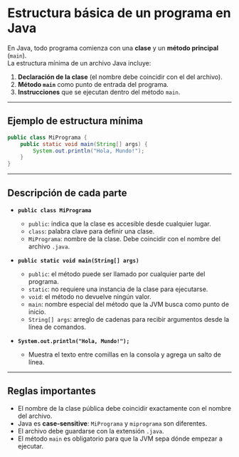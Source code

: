 # Estructura básica de un programa en Java

En Java, todo programa comienza con una **clase** y un **método principal** (`main`).  
La estructura mínima de un archivo Java incluye:

1. **Declaración de la clase** (el nombre debe coincidir con el del archivo).
2. **Método `main`** como punto de entrada del programa.
3. **Instrucciones** que se ejecutan dentro del método `main`.

---

## Ejemplo de estructura mínima

```java
public class MiPrograma {
    public static void main(String[] args) {
        System.out.println("Hola, Mundo!");
    }
}
```

---

## Descripción de cada parte

- **`public class MiPrograma`**  
  - `public`: indica que la clase es accesible desde cualquier lugar.  
  - `class`: palabra clave para definir una clase.  
  - `MiPrograma`: nombre de la clase. Debe coincidir con el nombre del archivo `.java`.

- **`public static void main(String[] args)`**  
  - `public`: el método puede ser llamado por cualquier parte del programa.  
  - `static`: no requiere una instancia de la clase para ejecutarse.  
  - `void`: el método no devuelve ningún valor.  
  - `main`: nombre especial del método que la JVM busca como punto de inicio.  
  - `String[] args`: arreglo de cadenas para recibir argumentos desde la línea de comandos.

- **`System.out.println("Hola, Mundo!");`**  
  - Muestra el texto entre comillas en la consola y agrega un salto de línea.

---

## Reglas importantes
- El nombre de la clase pública debe coincidir exactamente con el nombre del archivo.
- Java es **case-sensitive**: `MiPrograma` y `miprograma` son diferentes.
- El archivo debe guardarse con la extensión `.java`.
- El método `main` es obligatorio para que la JVM sepa dónde empezar a ejecutar.

